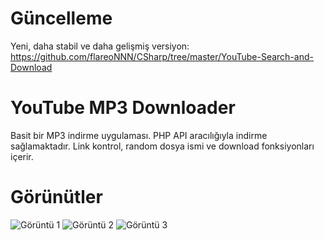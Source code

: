 # Güncelleme

Yeni, daha stabil ve daha gelişmiş versiyon: https://github.com/flareoNNN/CSharp/tree/master/YouTube-Search-and-Download

# YouTube MP3 Downloader
Basit bir MP3 indirme uygulaması. PHP API aracılığıyla indirme sağlamaktadır. Link kontrol, random dosya ismi ve download fonksiyonları içerir.

# Görünütler
![Görüntü 1](https://www.upload.ee/image/12015287/Screenshot_4.png)
![Görüntü 2](https://www.upload.ee/image/12015288/Screenshot_5.png)
![Görüntü 3](https://www.upload.ee/image/12015290/Screenshot_6.png)